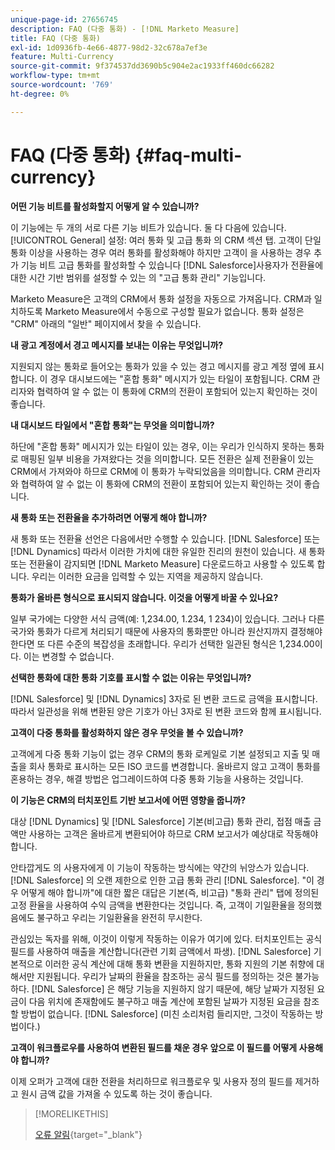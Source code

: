 ```yaml
---
unique-page-id: 27656745
description: FAQ (다중 통화) - [!DNL Marketo Measure]
title: FAQ (다중 통화)
exl-id: 1d0936fb-4e66-4877-98d2-32c678a7ef3e
feature: Multi-Currency
source-git-commit: 9f374537dd3690b5c904e2ac1933ff460dc66282
workflow-type: tm+mt
source-wordcount: '769'
ht-degree: 0%

---
```


# FAQ (다중 통화) {#faq-multi-currency}

**어떤 기능 비트를 활성화할지 어떻게 알 수 있습니까?**

이 기능에는 두 개의 서로 다른 기능 비트가 있습니다. 둘 다 다음에 있습니다. [!UICONTROL General] 설정: 여러 통화 및 고급 통화 의 CRM 섹션 탭. 고객이 단일 통화 이상을 사용하는 경우 여러 통화를 활성화해야 하지만 고객이 을 사용하는 경우 추가 기능 비트 고급 통화를 활성화할 수 있습니다 [!DNL Salesforce]사용자가 전환율에 대한 시간 기반 범위를 설정할 수 있는 의 &quot;고급 통화 관리&quot; 기능입니다.

Marketo Measure은 고객의 CRM에서 통화 설정을 자동으로 가져옵니다. CRM과 일치하도록 Marketo Measure에서 수동으로 구성할 필요가 없습니다. 통화 설정은 &quot;CRM&quot; 아래의 &quot;일반&quot; 페이지에서 찾을 수 있습니다.

**내 광고 계정에서 경고 메시지를 보내는 이유는 무엇입니까?**

지원되지 않는 통화로 들어오는 통화가 있을 수 있는 경고 메시지를 광고 계정 옆에 표시합니다. 이 경우 대시보드에는 &quot;혼합 통화&quot; 메시지가 있는 타일이 포함됩니다. CRM 관리자와 협력하여 알 수 없는 이 통화에 CRM의 전환이 포함되어 있는지 확인하는 것이 좋습니다.

**내 대시보드 타일에서 &quot;혼합 통화&quot;는 무엇을 의미합니까?**

하단에 &quot;혼합 통화&quot; 메시지가 있는 타일이 있는 경우, 이는 우리가 인식하지 못하는 통화로 매핑된 일부 비용을 가져왔다는 것을 의미합니다. 모든 전환은 실제 전환율이 있는 CRM에서 가져와야 하므로 CRM에 이 통화가 누락되었음을 의미합니다. CRM 관리자와 협력하여 알 수 없는 이 통화에 CRM의 전환이 포함되어 있는지 확인하는 것이 좋습니다.

**새 통화 또는 전환율을 추가하려면 어떻게 해야 합니까?**

새 통화 또는 전환율 선언은 다음에서만 수행할 수 있습니다. [!DNL Salesforce] 또는 [!DNL Dynamics] 따라서 이러한 가치에 대한 유일한 진리의 원천이 있습니다. 새 통화 또는 전환율이 감지되면 [!DNL Marketo Measure] 다운로드하고 사용할 수 있도록 합니다. 우리는 이러한 요금을 입력할 수 있는 지역을 제공하지 않습니다.

**통화가 올바른 형식으로 표시되지 않습니다. 이것을 어떻게 바꿀 수 있나요?**

일부 국가에는 다양한 서식 금액(예: 1,234.00, 1.234, 1 234)이 있습니다. 그러나 다른 국가와 통화가 다르게 처리되기 때문에 사용자의 통화뿐만 아니라 원산지까지 결정해야 한다면 또 다른 수준의 복잡성을 초래합니다. 우리가 선택한 일관된 형식은 1,234.00이다. 이는 변경할 수 없습니다.

**선택한 통화에 대한 통화 기호를 표시할 수 없는 이유는 무엇입니까?**

[!DNL Salesforce] 및 [!DNL Dynamics] 3자로 된 변환 코드로 금액을 표시합니다. 따라서 일관성을 위해 변환된 양은 기호가 아닌 3자로 된 변환 코드와 함께 표시됩니다.

**고객이 다중 통화를 활성화하지 않은 경우 무엇을 볼 수 있습니까?**

고객에게 다중 통화 기능이 없는 경우 CRM의 통화 로케일로 기본 설정되고 지출 및 매출을 회사 통화로 표시하는 모든 ISO 코드를 변경합니다. 올바르지 않고 고객이 통화를 혼용하는 경우, 해결 방법은 업그레이드하여 다중 통화 기능을 사용하는 것입니다.

**이 기능은 CRM의 터치포인트 기반 보고서에 어떤 영향을 줍니까?**

대상 [!DNL Dynamics] 및 [!DNL Salesforce] 기본(비고급) 통화 관리, 접점 매출 금액만 사용하는 고객은 올바르게 변환되어야 하므로 CRM 보고서가 예상대로 작동해야 합니다.

안타깝게도 의 사용자에게 이 기능이 작동하는 방식에는 약간의 뉘앙스가 있습니다. [!DNL Salesforce] 의 오랜 제한으로 인한 고급 통화 관리 [!DNL Salesforce]. &quot;이 경우 어떻게 해야 합니까&quot;에 대한 짧은 대답은 기본(즉, 비고급) &quot;통화 관리&quot; 탭에 정의된 고정 환율을 사용하여 수익 금액을 변환한다는 것입니다. 즉, 고객이 기일환율을 정의했음에도 불구하고 우리는 기일환율을 완전히 무시한다.

관심있는 독자를 위해, 이것이 이렇게 작동하는 이유가 여기에 있다. 터치포인트는 공식 필드를 사용하여 매출을 계산합니다(관련 기회 금액에서 파생). [!DNL Salesforce] 기본적으로 이러한 공식 계산에 대해 통화 변환을 지원하지만, 통화 지원의 기본 취향에 대해서만 지원됩니다. 우리가 날짜의 환율을 참조하는 공식 필드를 정의하는 것은 불가능하다. [!DNL Salesforce] 은 해당 기능을 지원하지 않기 때문에, 해당 날짜가 지정된 요금이 다음 위치에 존재함에도 불구하고 매출 계산에 포함된 날짜가 지정된 요금을 참조할 방법이 없습니다. [!DNL Salesforce] (미친 소리처럼 들리지만, 그것이 작동하는 방법이다.)

**고객이 워크플로우를 사용하여 변환된 필드를 채운 경우 앞으로 이 필드를 어떻게 사용해야 합니까?**

이제 오퍼가 고객에 대한 전환을 처리하므로 워크플로우 및 사용자 정의 필드를 제거하고 원시 금액 값을 가져올 수 있도록 하는 것이 좋습니다.

>[!MORELIKETHIS]
>
>[오류 알림](/help/configuration-and-setup/getting-started-with-marketo-measure/error-notifications.md){target="_blank"}
